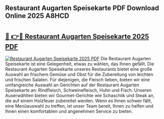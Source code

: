 ## Restaurant Augarten Speisekarte PDF Download Online 2025 A8HCD

# <h2><a href="http://gca9cy5.nevu.top/?p=Restaurant+Augarten+Speisekarte">🔗 👉🔴 Restaurant Augarten Speisekarte 2025 PDF</a></h2>

[![Restaurant Augarten Speisekarte 2025 PDF](https://i.imgur.com/dBaPXMq.png)](http://gca9cy5.nevu.top/?p=Restaurant+Augarten+Speisekarte)
Die Restaurant Augarten Speisekarte ist eine Gelegenheit, etwas zu wählen, das Ihnen gefällt. Die Restaurant Augarten Speisekarte unseres Restaurants bietet eine große Auswahl an frischem Gemüse und Obst für die Zubereitung von leichten und frischen Salaten. Für diejenigen, die Fleisch lieben, bieten wir eine umfangreiche Auswahl an Gerichten auf der Restaurant Augarten Speisekarte an: Rindfleisch, Schweinefleisch, Huhn und Fisch. Unseren Auserwählten bieten wir Gourmet-Gerichte wie Schaschlik und Steak an, die auf einem Holzfeuer zubereitet werden. Wenn es Ihnen schwer fällt, eine Menüauswahl zu treffen, ist unser Team bereit, Ihnen zu helfen und Ihnen einen komfortablen und angenehmen Service zu bieten.
